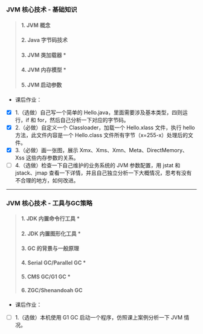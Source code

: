 ### JVM 核心技术 - 基础知识
> #### 1. JVM 概念
> #### 2. Java 字节码技术
> #### 3. JVM 类加载器 *
> #### 4. JVM 内存模型 *
> #### 5. JVM 启动参数

* 课后作业：
-[x] 1.（选做）自己写一个简单的 Hello.java，里面需要涉及基本类型，四则运行，if 和 for，然后自己分析一下对应的字节码。
-[x] 2.（必做）自定义一个 Classloader，加载一个 Hello.xlass 文件，执行 hello 方法，此文件内容是一个 Hello.class 文件所有字节（x=255-x）处理后的文件。
-[x] 3.（必做）画一张图，展示 Xmx、Xms、Xmn、Meta、DirectMemory、Xss 这些内存参数的关系。
-[ ] 4.（选做）检查一下自己维护的业务系统的 JVM 参数配置，用 jstat 和 jstack、jmap 查看一下详情，并且自己独立分析一下大概情况，思考有没有不合理的地方，如何改进。
---

### JVM 核心技术 - 工具与GC策略
> #### 1. JDK 内置命令行工具 *
> #### 2. JDK 内置图形化工具 *
> #### 3. GC 的背景与一般原理
> #### 4. Serial GC/Parallel GC *
> #### 5. CMS GC/G1 GC *
> #### 6. ZGC/Shenandoah GC

* 课后作业：
-[ ] 1.（选做）本机使用 G1 GC 启动一个程序，仿照课上案例分析一下 JVM 情况。